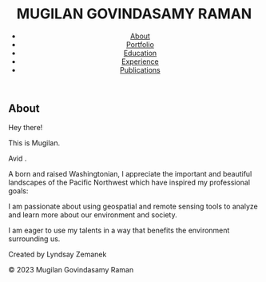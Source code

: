 <!DOCTYPE html>
<html lang="en">
<head>
  <meta charset="UTF-8">
  <title>Mugilan Govindasamy Raman</title>
  <link rel="stylesheet" href="styles.css">
</head>
<body>
  <header>
    <h1>MUGILAN GOVINDASAMY RAMAN</h1>
    <nav>
      <ul>
        <li><a href="#about">About</a></li>
        <li><a href="#portfolio">Portfolio</a></li>
        <li><a href="#education">Education</a></li>
        <li><a href="#experience">Experience</a></li>
        <li><a href="#publications">Publications</a></li>
      </ul>
    </nav>
  </header>

  <main>
    <section id="about">
      <h2>About</h2>
      <p>Hey there!</p>
      <p>This is Mugilan.</p>
      <p>Avid .</p>
      <p>A born and raised Washingtonian, I appreciate the important and beautiful landscapes of the Pacific Northwest which have inspired my professional goals:</p>
      <p>I am passionate about using geospatial and remote sensing tools to analyze and learn more about our environment and society.</p>
      <p>I am eager to use my talents in a way that benefits the environment surrounding us.</p>
      <p>Created by Lyndsay Zemanek</p>
    </section>
  </main>

  <footer>
    <p>&copy; 2023 Mugilan Govindasamy Raman</p>
  </footer>
</body>
</html>
